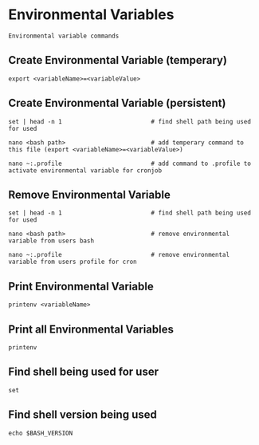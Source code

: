 # Environmental Variables

    Environmental variable commands
    
## Create Environmental Variable (temperary)

    export <variableName>=<variableValue>
    
## Create Environmental Variable (persistent)

    set | head -n 1                         # find shell path being used for used
    
    nano <bash path>                        # add temperary command to this file (export <variableName>=<variableValue>)
    
    nano ~:.profile                         # add command to .profile to activate environmental variable for cronjob
    
## Remove Environmental Variable

    set | head -n 1                         # find shell path being used for used
    
    nano <bash path>                        # remove environmental variable from users bash
    
    nano ~:.profile                         # remove environmental variable from users profile for cron
    
## Print Environmental Variable
    
    printenv <variableName>
    
## Print all Environmental Variables

    printenv 
    
## Find shell being used for user

    set
    
## Find shell version being used

    echo $BASH_VERSION
    